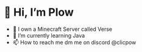 # 👋 Hi, I’m Plow

- 👀 I own a Minecraft Server called Verse
- 🌱 I’m currently learning Java
- 📫 How to reach me dm me on discord @clicpow
